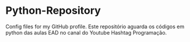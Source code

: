 # Python-Repository
Config files for my GitHub profile.
Este repositório aguarda os códigos 
em python das aulas EAD no canal do Youtube
Hashtag Programação.
